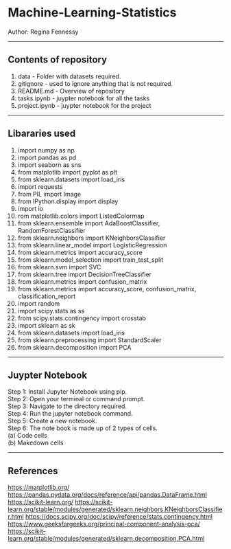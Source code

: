 # Machine-Learning-Statistics

Author: Regina Fennessy

***

## Contents of repository
1. data - Folder with datasets required.
2. gitignore - used to ignore anything that is not required.
3. README.md - Overview of repository
4. tasks.ipynb - juypter notebook for all the tasks
5. project.ipynb - juypter notebook for the project


***

## Libararies used

1. import numpy as np
2. import pandas as pd
3. import seaborn as sns
4. from matplotlib import pyplot as plt
5. from sklearn.datasets import load_iris
6. import requests
7. from PIL import Image
8. from IPython.display import display
9. import io
10. rom matplotlib.colors import ListedColormap
11. from sklearn.ensemble import AdaBoostClassifier, RandomForestClassifier
12. from sklearn.neighbors import KNeighborsClassifier
13. from sklearn.linear_model import LogisticRegression
14. from sklearn.metrics import accuracy_score
15. from sklearn.model_selection import train_test_split
16. from sklearn.svm import SVC
17. from sklearn.tree import DecisionTreeClassifier
18. from sklearn.metrics import confusion_matrix
19. from sklearn.metrics import accuracy_score, confusion_matrix, classification_report
20. import random
21. import scipy.stats as ss
22. from scipy.stats.contingency import crosstab
23. import sklearn as sk
24. from sklearn.datasets import load_iris
25. from sklearn.preprocessing import StandardScaler
26. from sklearn.decomposition import PCA


***
## Juypter Notebook
Step 1: Install Jupyter Notebook using pip.<br>
Step 2: Open your terminal or command prompt.<br>
Step 3: Navigate to the directory required.<br>
Step 4: Run the jupyter notebook command.<br>
Step 5: Create a new notebook.<br>
Step 6: The note book is made up of 2 types of cells.<br>
            (a) Code cells<br>
            (b) Makedown cells<br>


***
## References
https://matplotlib.org/
https://pandas.pydata.org/docs/reference/api/pandas.DataFrame.html
https://scikit-learn.org/
https://scikit-learn.org/stable/modules/generated/sklearn.neighbors.KNeighborsClassifier.html
https://docs.scipy.org/doc/scipy/reference/stats.contingency.html
https://www.geeksforgeeks.org/principal-component-analysis-pca/
https://scikit-learn.org/stable/modules/generated/sklearn.decomposition.PCA.html

